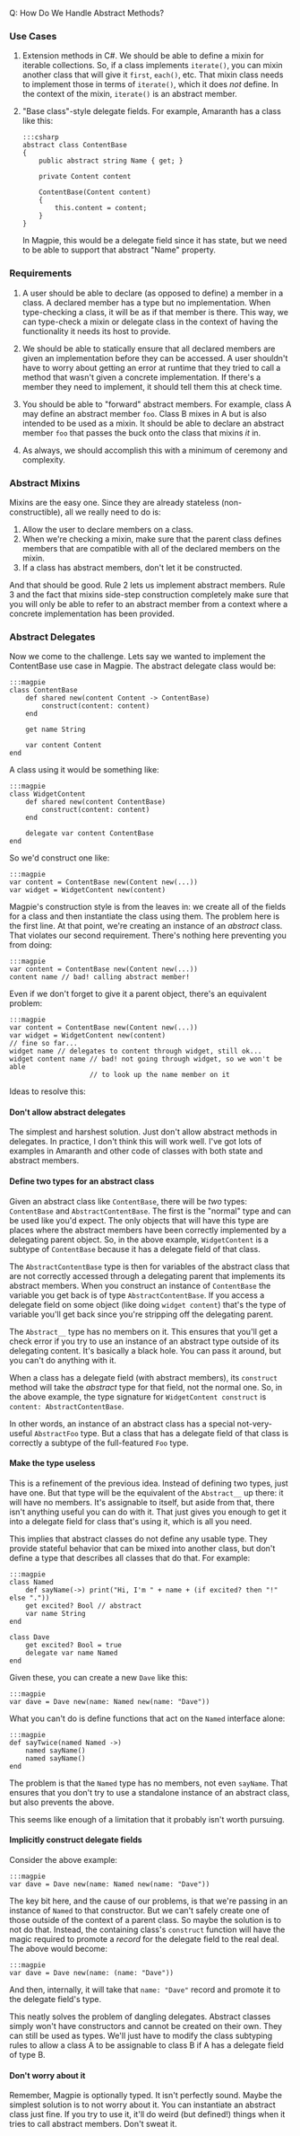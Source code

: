 Q: How Do We Handle Abstract Methods?

### Use Cases

1.  Extension methods in C#. We should be able to define a mixin for iterable
collections. So, if a class implements `iterate()`, you can mixin another class
that will give it `first`, `each()`, etc. That mixin class needs to implement
those in terms of `iterate()`, which it does *not* define. In the context of the
mixin, `iterate()` is an abstract member.

2.  "Base class"-style delegate fields. For example, Amaranth has a class like this:
    
        :::csharp
        abstract class ContentBase
        {
            public abstract string Name { get; }

            private Content content

            ContentBase(Content content)
            {
                this.content = content;
            }
        }
    
    In Magpie, this would be a delegate field since it has state, but we need
    to be able to support that abstract "Name" property.

### Requirements

1.  A user should be able to declare (as opposed to define) a member in a class.
    A declared member has a type but no implementation. When type-checking a
    class, it will be as if that member is there. This way, we can type-check a
    mixin or delegate class in the context of having the functionality it needs
    its host to provide.

2.  We should be able to statically ensure that all declared members are given
    an implementation before they can be accessed. A user shouldn't have to
    worry about getting an error at runtime that they tried to call a method
    that wasn't given a concrete implementation. If there's a member they need
    to implement, it should tell them this at check time.

3.  You should be able to "forward" abstract members. For example, class A may 
    define an abstract member `foo`. Class B mixes in A but is also intended to
    be used as a mixin. It should be able to declare an abstract member `foo`
    that passes the buck onto the class that mixins *it* in.

5.  As always, we should accomplish this with a minimum of ceremony and
    complexity.

### Abstract Mixins

Mixins are the easy one. Since they are already stateless (non-constructible), all we really need to do is:

1.  Allow the user to declare members on a class.
2.  When we're checking a mixin, make sure that the parent class defines members
    that are compatible with all of the declared members on the mixin.
3.  If a class has abstract members, don't let it be constructed.

And that should be good. Rule 2 lets us implement abstract members. Rule 3 and the fact that mixins side-step construction completely make sure that you will only be able to refer to an abstract member from a context where a concrete implementation has been provided.

### Abstract Delegates

Now we come to the challenge. Lets say we wanted to implement the ContentBase use case in Magpie. The abstract delegate class would be:

    :::magpie
    class ContentBase
        def shared new(content Content -> ContentBase)
            construct(content: content)
        end
        
        get name String

        var content Content
    end

A class using it would be something like:

    :::magpie
    class WidgetContent
        def shared new(content ContentBase)
            construct(content: content)
        end
        
        delegate var content ContentBase
    end

So we'd construct one like:

    :::magpie
    var content = ContentBase new(Content new(...))
    var widget = WidgetContent new(content)

Magpie's construction style is from the leaves in: we create all of the fields
for a class and then instantiate the class using them. The problem here is the
first line. At that point, we're creating an instance of an *abstract* class. That violates our second requirement. There's nothing here preventing you from
doing:

    :::magpie
    var content = ContentBase new(Content new(...))
    content name // bad! calling abstract member!

Even if we don't forget to give it a parent object, there's an equivalent problem:

    :::magpie
    var content = ContentBase new(Content new(...))
    var widget = WidgetContent new(content)
    // fine so far...
    widget name // delegates to content through widget, still ok...
    widget content name // bad! not going through widget, so we won't be able
                        // to look up the name member on it

Ideas to resolve this:

#### Don't allow abstract delegates

The simplest and harshest solution. Just don't allow abstract methods in delegates. In practice, I don't think this will work well. I've got lots of examples in Amaranth and other code of classes with both state and abstract members.

#### Define two types for an abstract class

Given an abstract class like `ContentBase`, there will be *two* types: `ContentBase` and `AbstractContentBase`. The first is the "normal" type and can be used like you'd expect. The only objects that will have this type are places where the abstract members have been correctly implemented by a delegating parent object. So, in the above example, `WidgetContent` is a subtype of `ContentBase` because it has a delegate field of that class.

The `AbstractContentBase` type is then for variables of the abstract class that are not correctly accessed through a delegating parent that implements its abstract members. When you construct an instance of `ContentBase` the variable you get back is of type `AbstractContentBase`. If you access a delegate field on some object (like doing `widget content`) that's the type of variable you'll get back since you're stripping off the delegating parent.

The `Abstract__` type has no members on it. This ensures that you'll get a check error if you try to use an instance of an abstract type outside of its delegating content. It's basically a black hole. You can pass it around, but you can't do anything with it.

When a class has a delegate field (with abstract members), its `construct` method will take the *abstract* type for that field, not the normal one. So, in the above example, the type signature for `WidgetContent construct` is `content: AbstractContentBase`.

In other words, an instance of an abstract class has a special not-very-useful `AbstractFoo` type. But a class that has a delegate field of that class is correctly a subtype of the full-featured `Foo` type.

#### Make the type useless

This is a refinement of the previous idea. Instead of defining two types, just
have one. But that type will be the equivalent of the `Abstract__` up there: it
will have no members. It's assignable to itself, but aside from that, there 
isn't anything useful you can do with it. That just gives you enough to get it
into a delegate field for class that's using it, which is all you need.

This implies that abstract classes do not define any usable type. They provide
stateful behavior that can be mixed into another class, but don't define a type
that describes all classes that do that. For example:

    :::magpie
    class Named
        def sayName(->) print("Hi, I'm " + name + (if excited? then "!" else "."))
        get excited? Bool // abstract
        var name String
    end

    class Dave
        get excited? Bool = true
        delegate var name Named
    end

Given these, you can create a new `Dave` like this:

    :::magpie
    var dave = Dave new(name: Named new(name: "Dave"))

What you can't do is define functions that act on the `Named` interface alone:

    :::magpie
    def sayTwice(named Named ->)
        named sayName()
        named sayName()
    end

The problem is that the `Named` type has no members, not even `sayName`. That
ensures that you don't try to use a standalone instance of an abstract class,
but also prevents the above.

This seems like enough of a limitation that it probably isn't worth pursuing.

#### Implicitly construct delegate fields

Consider the above example:

    :::magpie
    var dave = Dave new(name: Named new(name: "Dave"))

The key bit here, and the cause of our problems, is that we're passing in an
instance of `Named` to that constructor. But we can't safely create one of those
outside of the context of a parent class. So maybe the solution is to not do
that. Instead, the containing class's `construct` function will have the magic
required to promote a *record* for the delegate field to the real deal. The
above would become:

    :::magpie
    var dave = Dave new(name: (name: "Dave"))

And then, internally, it will take that `name: "Dave"` record and promote it to
the delegate field's type.

This neatly solves the problem of dangling delegates. Abstract classes simply
won't have constructors and cannot be created on their own. They can still be
used as types. We'll just have to modify the class subtyping rules to allow a
class A to be assignable to class B if A has a delegate field of type B.

#### Don't worry about it

Remember, Magpie is optionally typed. It isn't perfectly sound. Maybe the
simplest solution is to not worry about it. You can instantiate an abstract
class just fine. If you try to use it, it'll do weird (but defined!) things when
it tries to call abstract members. Don't sweat it.

